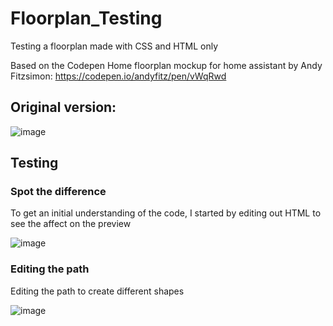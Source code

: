 # Floorplan_Testing
Testing a floorplan made with CSS and HTML only

Based on the Codepen Home floorplan mockup for home assistant by Andy Fitzsimon: https://codepen.io/andyfitz/pen/vWqRwd

## Original version: ##  

![image](https://github.com/user-attachments/assets/da375c09-e9d1-4ba1-8537-ebd454d06be1)

## Testing ##

### Spot the difference ###

To get an initial understanding of the code, I started by editing out HTML to see the affect on the preview  

![image](https://github.com/user-attachments/assets/03103fb9-b41c-4280-99d9-f92ba9e8a64b)


### Editing the path ###

Editing the path to create different shapes  

![image](https://github.com/user-attachments/assets/e505b026-9dea-425d-b3c7-9e7d229e100a)

